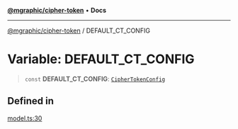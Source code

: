 [**@mgraphic/cipher-token**](../README.md) • **Docs**

***

[@mgraphic/cipher-token](../globals.md) / DEFAULT\_CT\_CONFIG

# Variable: DEFAULT\_CT\_CONFIG

> `const` **DEFAULT\_CT\_CONFIG**: [`CipherTokenConfig`](../classes/CipherTokenConfig.md)

## Defined in

[model.ts:30](https://github.com/mgraphic/cipher-token/blob/85f4f780e6a46dc4ef97b9915abc040604b15025/src/model.ts#L30)
